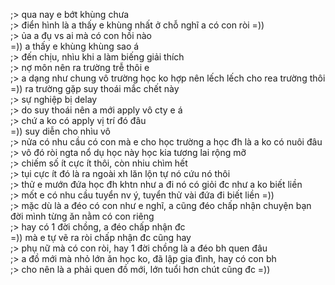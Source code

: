;> qua nay e bớt khùng chưa<br>
;> điển hình là a thấy e khùng nhất ở chỗ nghĩ a có con ròi =))<br>
;> ủa a đụ vs ai mà có con hồi nào<br>
=)) a thấy e khùng khùng sao á<br>
;> đến chịu, nhìu khi a làm biếng giải thích<br>
;> nợ môn nên ra trường trễ thôi e<br>
;> a dạng như chung vô trường học ko hợp nên lếch lếch cho rea trường thôi<br>
=)) ra trường gặp suy thoái mắc chết này<br>
;> sự nghiệp bị delay<br>
;> do suy thoái nên a mới apply vô cty e á<br>
;> chứ a ko có apply vị trí đó đâu<br>
=)) suy diễn cho nhìu vô<br>
;> nửa có nhu cầu có con mà e cho học trường a học đh là a ko có nuôi đâu<br>
;> vô đó ròi ngta nổ dụ học này học kia tương lai rộng mỡ<br>
;> chiếm số ít cực ít thôi, còn nhiu chìm hết<br>
;> tụi cực ít đó là ra ngoài xh lăn lộn tự nó cứu nó thôi<br>
;> thử e mướn đứa học đh khtn như a đi nó có giỏi đc như a ko biết liền<br>
;> mốt e có nhu cầu tuyển nv ý, tuyển thử vài đứa đi biết liền =))<br>
;> mặc dù là a đéo có con như e nghĩ, a cũng đéo chấp nhận chuyện bạn đời mình từng ăn nằm có con riêng<br>
;> hay có 1 đời chồng, a đéo chấp nhận đc<br>
=)) mà e tự vẽ ra ròi chấp nhận đc cũng hay<br>
;> phụ nữ mà có con ròi, hay 1 đời chồng là a đéo bh quen đâu<br>
;> a đồ mới mà nhỏ lớn ăn học ko, đã lập gia đình, hay có con bh<br>
;> cho nên là a phải quen đồ mới, lớn tuổi hơn chút cũng đc =))
